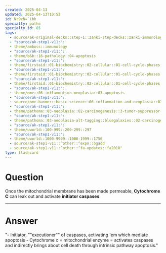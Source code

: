 ```yaml
---
created: 2025-04-13
updated: 2025-04-13T10:53
id: Nr9zN=`(bh
specialty: patho
specialty_id: 85
tags:
  - source/ak-original-decks::step-1::zanki-step-decks::zanki-immunology-+-general-pathology::pathoma-chapter-3-(neoplasia)
  - "source/ak-step1-v11:": 
  - theme/amboss::immunology
  - "source/ak-step1-v11:": 
  - theme/b&b::16-pathology::04-apoptosis
  - "source/ak-step1-v11:": 
  - theme/firstaid::01-biochemistry::02-cellular::01-cell-cycle-phases
  - "source/ak-step1-v11:": 
  - theme/firstaid::01-biochemistry::02-cellular::01-cell-cycle-phases::regulation
  - "source/ak-step1-v11:": 
  - theme/firstaid::01-biochemistry::02-cellular::01-cell-cycle-phases::regulation::p53
  - "source/ak-step1-v11:": 
  - theme/ome::06-inflammation-neoplasia::03-apoptosis
  - "source/ak-step1-v11:": 
  - source/ome-banner::basic-science::06-inflammation-and-neoplasia::03-apoptosis
  - "source/ak-step1-v11:": 
  - theme/pathoma::03-neoplasia::02-carcinogenesis::3-tumor-suppressor-genes
  - "source/ak-step1-v11:": 
  - theme/pathoma::03-neoplasia-alt-tagging::bluegalaxies::02-carcinogenesis::3-tumor-suppressor-genes
  - "source/ak-step1-v11:": 
  - theme/uworld::100-999::200-299::297
  - "source/ak-step1-v11:": 
  - theme/uworld::1000-9999::1000-1999::1756
  - source/ak-step1-v11::^other::^expn::bgadd
  - source/ak-step1-v11::^other::^fa-updates::fa2018"
type: flashcard
---
```


# Question
Once the mitochondrial membrane has been made permeable, **Cytochrome C** can leak out and activate **initiator caspases**

---

# Answer
"- Initiator, ""executioner"" of caspases, activating 'em which mediate apoptosis  - Cytochrome c = mitochondrial enzyme = activates caspases and indirectly brings about cell death through intrinsic pathway apoptosis."